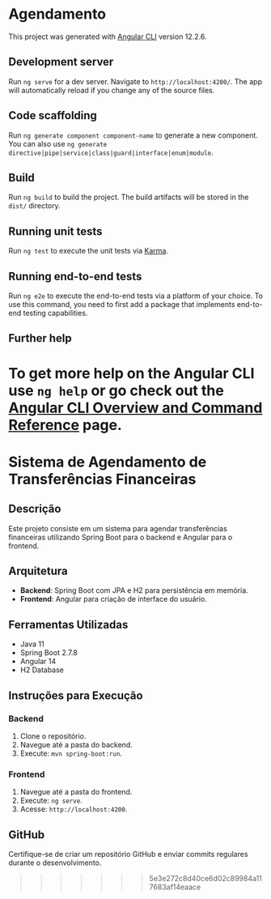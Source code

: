 # Agendamento

This project was generated with [Angular CLI](https://github.com/angular/angular-cli) version 12.2.6.

## Development server

Run `ng serve` for a dev server. Navigate to `http://localhost:4200/`. The app will automatically reload if you change any of the source files.

## Code scaffolding

Run `ng generate component component-name` to generate a new component. You can also use `ng generate directive|pipe|service|class|guard|interface|enum|module`.

## Build

Run `ng build` to build the project. The build artifacts will be stored in the `dist/` directory.

## Running unit tests

Run `ng test` to execute the unit tests via [Karma](https://karma-runner.github.io).

## Running end-to-end tests

Run `ng e2e` to execute the end-to-end tests via a platform of your choice. To use this command, you need to first add a package that implements end-to-end testing capabilities.

## Further help

# To get more help on the Angular CLI use `ng help` or go check out the [Angular CLI Overview and Command Reference](https://angular.io/cli) page.

# Sistema de Agendamento de Transferências Financeiras

## Descrição

Este projeto consiste em um sistema para agendar transferências financeiras utilizando Spring Boot para o backend e Angular para o frontend.

## Arquitetura

- **Backend**: Spring Boot com JPA e H2 para persistência em memória.
- **Frontend**: Angular para criação de interface do usuário.

## Ferramentas Utilizadas

- Java 11
- Spring Boot 2.7.8
- Angular 14
- H2 Database

## Instruções para Execução

### Backend

1. Clone o repositório.
2. Navegue até a pasta do backend.
3. Execute: `mvn spring-boot:run`.

### Frontend

1. Navegue até a pasta do frontend.
2. Execute: `ng serve`.
3. Acesse: `http://localhost:4200`.

## GitHub

Certifique-se de criar um repositório GitHub e enviar commits regulares durante o desenvolvimento.

> > > > > > > 5e3e272c8d40ce6d02c89984a117683af14eaace
